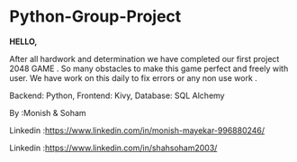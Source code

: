 # Python-Group-Project
**HELLO,**


After all hardwork and determination we have completed our first project 2048 GAME .
So many obstacles to make this game perfect and freely with user. 
We have work on this daily to fix errors or any non use work .

Backend: Python, 
Frontend: Kivy,
  Database: SQL Alchemy 

By :Monish & Soham

Linkedin :https://www.linkedin.com/in/monish-mayekar-996880246/

Linkedin :https://www.linkedin.com/in/shahsoham2003/
